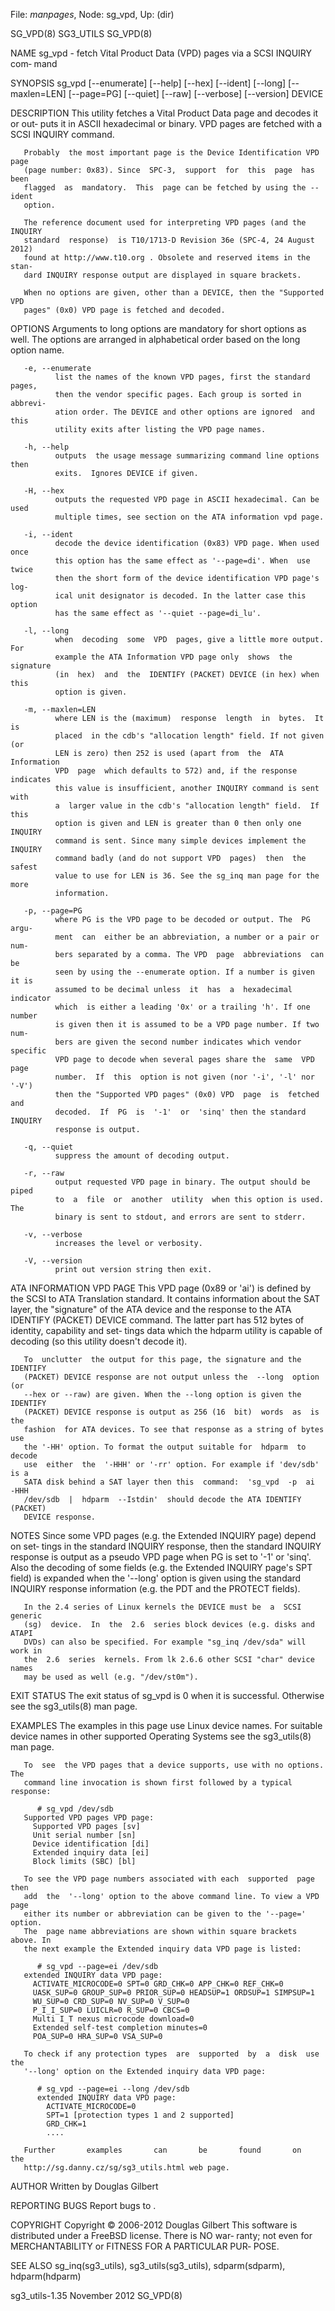 File: *manpages*,  Node: sg_vpd,  Up: (dir)

SG_VPD(8)                          SG3_UTILS                         SG_VPD(8)



NAME
       sg_vpd  -  fetch Vital Product Data (VPD) pages via a SCSI INQUIRY com‐
       mand

SYNOPSIS
       sg_vpd [--enumerate] [--help] [--hex] [--ident] [--long] [--maxlen=LEN]
       [--page=PG] [--quiet] [--raw] [--verbose] [--version] DEVICE

DESCRIPTION
       This  utility  fetches a Vital Product Data page and decodes it or out‐
       puts it in ASCII hexadecimal or binary. VPD pages are  fetched  with  a
       SCSI INQUIRY command.

       Probably  the most important page is the Device Identification VPD page
       (page number: 0x83). Since  SPC-3,  support  for  this  page  has  been
       flagged  as  mandatory.  This  page can be fetched by using the --ident
       option.

       The reference document used for interpreting VPD pages (and the INQUIRY
       standard  response)  is T10/1713-D Revision 36e (SPC-4, 24 August 2012)
       found at http://www.t10.org . Obsolete and reserved items in the  stan‐
       dard INQUIRY response output are displayed in square brackets.

       When no options are given, other than a DEVICE, then the "Supported VPD
       pages" (0x0) VPD page is fetched and decoded.

OPTIONS
       Arguments to long options are mandatory for short options as well.  The
       options  are  arranged  in  alphabetical order based on the long option
       name.

       -e, --enumerate
              list the names of the known VPD pages, first the standard pages,
              then the vendor specific pages. Each group is sorted in abbrevi‐
              ation order. The DEVICE and other options are ignored  and  this
              utility exits after listing the VPD page names.

       -h, --help
              outputs  the usage message summarizing command line options then
              exits.  Ignores DEVICE if given.

       -H, --hex
              outputs the requested VPD page in ASCII hexadecimal. Can be used
              multiple times, see section on the ATA information vpd page.

       -i, --ident
              decode the device identification (0x83) VPD page. When used once
              this option has the same effect as '--page=di'. When  use  twice
              then the short form of the device identification VPD page's log‐
              ical unit designator is decoded. In the latter case this  option
              has the same effect as '--quiet --page=di_lu'.

       -l, --long
              when  decoding  some  VPD  pages, give a little more output. For
              example the ATA Information VPD page only  shows  the  signature
              (in  hex)  and  the  IDENTIFY (PACKET) DEVICE (in hex) when this
              option is given.

       -m, --maxlen=LEN
              where LEN is the (maximum)  response  length  in  bytes.  It  is
              placed  in the cdb's "allocation length" field. If not given (or
              LEN is zero) then 252 is used (apart from  the  ATA  Information
              VPD  page  which defaults to 572) and, if the response indicates
              this value is insufficient, another INQUIRY command is sent with
              a  larger value in the cdb's "allocation length" field.  If this
              option is given and LEN is greater than 0 then only one  INQUIRY
              command is sent. Since many simple devices implement the INQUIRY
              command badly (and do not support VPD  pages)  then  the  safest
              value to use for LEN is 36. See the sg_inq man page for the more
              information.

       -p, --page=PG
              where PG is the VPD page to be decoded or output. The  PG  argu‐
              ment  can  either be an abbreviation, a number or a pair or num‐
              bers separated by a comma. The VPD  page  abbreviations  can  be
              seen by using the --enumerate option. If a number is given it is
              assumed to be decimal unless  it  has  a  hexadecimal  indicator
              which  is either a leading '0x' or a trailing 'h'. If one number
              is given then it is assumed to be a VPD page number. If two num‐
              bers are given the second number indicates which vendor specific
              VPD page to decode when several pages share the  same  VPD  page
              number.  If  this  option is not given (nor '-i', '-l' nor '-V')
              then the "Supported VPD pages" (0x0) VPD  page  is  fetched  and
              decoded.  If  PG  is  '-1'  or  'sinq' then the standard INQUIRY
              response is output.

       -q, --quiet
              suppress the amount of decoding output.

       -r, --raw
              output requested VPD page in binary. The output should be  piped
              to  a  file  or  another  utility  when this option is used. The
              binary is sent to stdout, and errors are sent to stderr.

       -v, --verbose
              increases the level or verbosity.

       -V, --version
              print out version string then exit.

ATA INFORMATION VPD PAGE
       This VPD page (0x89 or 'ai') is defined by the SCSI to ATA  Translation
       standard.  It contains information about the SAT layer, the "signature"
       of the ATA device and the response to the ATA IDENTIFY (PACKET)  DEVICE
       command. The latter part has 512 bytes of identity, capability and set‐
       tings data which the hdparm utility is capable  of  decoding  (so  this
       utility doesn't decode it).

       To  unclutter  the output for this page, the signature and the IDENTIFY
       (PACKET) DEVICE response are not output unless the  --long  option  (or
       --hex or --raw) are given. When the --long option is given the IDENTIFY
       (PACKET) DEVICE response is output as 256 (16  bit)  words  as  is  the
       fashion  for ATA devices. To see that response as a string of bytes use
       the '-HH' option. To format the output suitable for  hdparm  to  decode
       use  either  the  '-HHH' or '-rr' option. For example if 'dev/sdb' is a
       SATA disk behind a SAT layer then this  command:  'sg_vpd  -p  ai  -HHH
       /dev/sdb  |  hdparm  --Istdin'  should decode the ATA IDENTIFY (PACKET)
       DEVICE response.

NOTES
       Since some VPD pages (e.g. the Extended INQUIRY page)  depend  on  set‐
       tings  in  the  standard  INQUIRY  response,  then the standard INQUIRY
       response is output as a pseudo VPD page when  PG  is  set  to  '-1'  or
       'sinq'.  Also  the  decoding  of some fields (e.g. the Extended INQUIRY
       page's SPT field) is expanded when the '--long' option is  given  using
       the standard INQUIRY response information (e.g. the PDT and the PROTECT
       fields).

       In the 2.4 series of Linux kernels the DEVICE must be  a  SCSI  generic
       (sg)  device.  In  the  2.6  series block devices (e.g. disks and ATAPI
       DVDs) can also be specified. For example "sg_inq /dev/sda" will work in
       the  2.6  series  kernels. From lk 2.6.6 other SCSI "char" device names
       may be used as well (e.g. "/dev/st0m").

EXIT STATUS
       The exit status of sg_vpd is 0 when it is successful. Otherwise see the
       sg3_utils(8) man page.

EXAMPLES
       The  examples  in this page use Linux device names. For suitable device
       names in other supported Operating Systems  see  the  sg3_utils(8)  man
       page.

       To  see  the VPD pages that a device supports, use with no options. The
       command line invocation is shown first followed by a typical response:

          # sg_vpd /dev/sdb
       Supported VPD pages VPD page:
         Supported VPD pages [sv]
         Unit serial number [sn]
         Device identification [di]
         Extended inquiry data [ei]
         Block limits (SBC) [bl]

       To see the VPD page numbers associated with each  supported  page  then
       add  the  '--long' option to the above command line. To view a VPD page
       either its number or abbreviation can be given to the '--page=' option.
       The  page name abbreviations are shown within square brackets above. In
       the next example the Extended inquiry data VPD page is listed:

          # sg_vpd --page=ei /dev/sdb
       extended INQUIRY data VPD page:
         ACTIVATE_MICROCODE=0 SPT=0 GRD_CHK=0 APP_CHK=0 REF_CHK=0
         UASK_SUP=0 GROUP_SUP=0 PRIOR_SUP=0 HEADSUP=1 ORDSUP=1 SIMPSUP=1
         WU_SUP=0 CRD_SUP=0 NV_SUP=0 V_SUP=0
         P_I_I_SUP=0 LUICLR=0 R_SUP=0 CBCS=0
         Multi I_T nexus microcode download=0
         Extended self-test completion minutes=0
         POA_SUP=0 HRA_SUP=0 VSA_SUP=0

       To check if any protection types  are  supported  by  a  disk  use  the
       '--long' option on the Extended inquiry data VPD page:

          # sg_vpd --page=ei --long /dev/sdb
          extended INQUIRY data VPD page:
            ACTIVATE_MICROCODE=0
            SPT=1 [protection types 1 and 2 supported]
            GRD_CHK=1
            ....

       Further       examples       can       be       found       on      the
       http://sg.danny.cz/sg/sg3_utils.html web page.

AUTHOR
       Written by Douglas Gilbert

REPORTING BUGS
       Report bugs to <dgilbert at interlog dot com>.

COPYRIGHT
       Copyright © 2006-2012 Douglas Gilbert
       This software is distributed under a FreeBSD license. There is NO  war‐
       ranty;  not  even  for MERCHANTABILITY or FITNESS FOR A PARTICULAR PUR‐
       POSE.

SEE ALSO
       sg_inq(sg3_utils), sg3_utils(sg3_utils), sdparm(sdparm), hdparm(hdparm)



sg3_utils-1.35                   November 2012                       SG_VPD(8)
